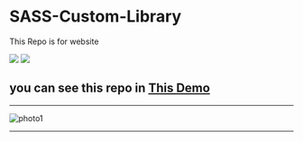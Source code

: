 # SASS-Custom-Library


<p>This Repo is for website</p>

![](https://img.shields.io/badge/HTML5-E34F26?style=for-the-badge&logo=html5&logoColor=white)
![](https://img.shields.io/badge/Sass-CC6699?style=for-the-badge&logo=sass&logoColor=white)

## you can see this repo in [This Demo](https://erfan7255.github.io/SASS-Custom-Library/)

---

![photo1](image/Screenshot(358).png)

---

